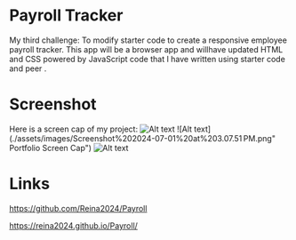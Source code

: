 # Payroll Tracker
My third challenge: To modify starter code to create a responsive employee payroll tracker. This app will be a browser app and willhave updated HTML and CSS powered by JavaScript code that I have written using starter code and peer . 
# Screenshot
Here is a screen cap of my project:
![Alt text](./assets/images/Screenshot%202024-07-01%20at%203.07.41 PM.png "Payroll Screen Cap")
![Alt text](./assets/images/Screenshot%202024-07-01%20at%203.07.51 PM.png" Portfolio Screen Cap")
![Alt text](./assets/images/Screenshot%202024-07-01%20at%203.08.44 PM.png "Portfolio Screen Cap")

# Links
https://github.com/Reina2024/Payroll

https://reina2024.github.io/Payroll/


